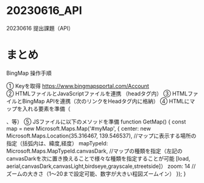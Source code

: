 # 20230616_API

20230616 提出課題（API）























# まとめ

BingMap 操作手順

① Keyを取得 https://www.bingmapsportal.com/Account <br>
② HTMLファイルとJavaScriptファイルを連携 （headタグ内）
③ HTMLファイルとBingMap APIを連携（次のリンクをHeadタグ内に格納）<script src='https://www.bing.com/api/maps/mapcontrol?callback=GetMap&key=[*** your key info***]' async defer></script>
④ HTMLにマップを入れる要素を準備（<div id="myMap"></div>、等）
⑤ JSファイルに以下のメソッドを準備
    function GetMap() {
    const map = new Microsoft.Maps.Map('#myMap', {
        center: new Microsoft.Maps.Location(35.316467, 139.546537), //マップに表示する場所の指定（括弧内は、緯度,経度）
        mapTypeId: Microsoft.Maps.MapTypeId.canvasDark, //マップの種類を指定（左記のcanvasDarkを次に置き換えることで様々な種類を指定することが可能 [load, aerial,canvasDark,canvasLight,birdseye,grayscale,streetside]）
        zoom: 14  // ズームの大きさ（1〜20まで設定可能、数字が大きい程図ズームイン）
    });
}

